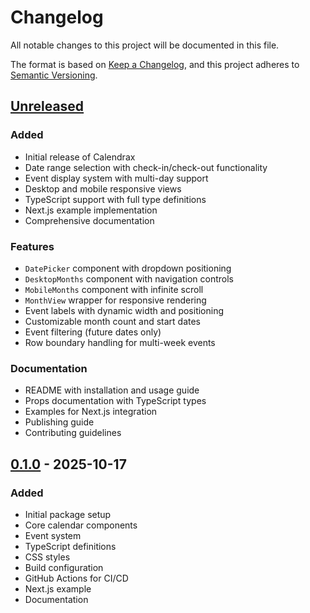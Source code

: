 # Changelog

All notable changes to this project will be documented in this file.

The format is based on [Keep a Changelog](https://keepachangelog.com/en/1.0.0/),
and this project adheres to [Semantic Versioning](https://semver.org/spec/v2.0.0.html).

## [Unreleased]

### Added
- Initial release of Calendrax
- Date range selection with check-in/check-out functionality
- Event display system with multi-day support
- Desktop and mobile responsive views
- TypeScript support with full type definitions
- Next.js example implementation
- Comprehensive documentation

### Features
- `DatePicker` component with dropdown positioning
- `DesktopMonths` component with navigation controls
- `MobileMonths` component with infinite scroll
- `MonthView` wrapper for responsive rendering
- Event labels with dynamic width and positioning
- Customizable month count and start dates
- Event filtering (future dates only)
- Row boundary handling for multi-week events

### Documentation
- README with installation and usage guide
- Props documentation with TypeScript types
- Examples for Next.js integration
- Publishing guide
- Contributing guidelines

## [0.1.0] - 2025-10-17

### Added
- Initial package setup
- Core calendar components
- Event system
- TypeScript definitions
- CSS styles
- Build configuration
- GitHub Actions for CI/CD
- Next.js example
- Documentation

[Unreleased]: https://github.com/bdbose/calendrax/compare/v0.1.0...HEAD
[0.1.0]: https://github.com/bdbose/calendrax/releases/tag/v0.1.0


